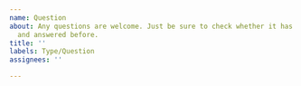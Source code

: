 ```yaml
---
name: Question
about: Any questions are welcome. Just be sure to check whether it has been asked
  and answered before.
title: ''
labels: Type/Question
assignees: ''

---
```



